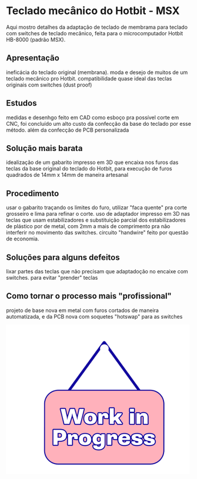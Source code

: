 # Teclado mecânico do Hotbit - MSX

Aqui mostro detalhes da adaptação de teclado de membrama para teclado com switches de teclado mecânico, feita para o microcomputador Hotbit HB-8000 (padrão MSX).

## Apresentação

ineficácia do teclado original (membrana). moda e desejo de muitos de um teclado mecânico pro Hotbit. compatibilidade quase ideal das teclas originais com switches (dust proof)

## Estudos

medidas e desenhgo feito em CAD como esboço pra possível corte em CNC, foi concluído um alto custo da confecção da base do teclado por esse método. além da confecção de PCB personalizada

## Solução mais barata

idealização de um gabarito impresso em 3D que encaixa nos furos das teclas da base original do teclado do Hotbit, para execução de furos quadrados de 14mm x 14mm de maneira artesanal

## Procedimento

usar o gabarito traçando os limites do furo, utilizar "faca quente" pra corte grosseiro e lima para refinar o corte. uso de adaptador impresso em 3D nas teclas que usam estabilizadores e substituição parcial dos estabilizadores de plástico por de metal, com 2mm a mais de comprimento pra não interferir no movimento das switches. circuito "handwire" feito por questão de economia.

## Soluções para alguns defeitos

lixar partes das teclas que não precisam que adaptadoção no encaixe com switches. para evitar "prender" teclas

## Como tornar o processo mais "profissional"

projeto de base nova em metal com furos cortados de maneira automatizada, e da PCB nova com soquetes "hotswap" para as switches

![image](photos/work_prog.GIF)

